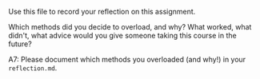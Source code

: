 Use this file to record your reflection on this assignment.

Which methods did you decide to overload, and why?
What worked, what didn't, what advice would you give someone taking this course in the future?

A7:
Please document which methods you overloaded (and why!) in your `reflection.md`.